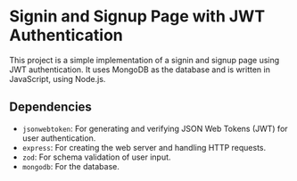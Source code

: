 # Signin and Signup Page with JWT Authentication

This project is a simple implementation of a signin and signup page using JWT authentication. It uses MongoDB as the database and is written in JavaScript, using Node.js.

## Dependencies

- `jsonwebtoken`: For generating and verifying JSON Web Tokens (JWT) for user authentication.
- `express`: For creating the web server and handling HTTP requests.
- `zod`: For schema validation of user input.
- `mongodb`: For the database. 
